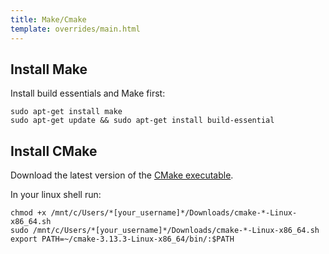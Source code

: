 ```yaml
---
title: Make/Cmake
template: overrides/main.html
---
```


## Install Make

Install build essentials and Make first:

```console
sudo apt-get install make
sudo apt-get update && sudo apt-get install build-essential
```

## Install CMake
Download the latest version of the [CMake executable](https://github.com/Kitware/CMake/releases/download/v3.13.3/cmake-3.13.3-Linux-x86_64.sh). 

In your linux shell run:

```console
chmod +x /mnt/c/Users/*[your_username]*/Downloads/cmake-*-Linux-x86_64.sh
sudo /mnt/c/Users/*[your_username]*/Downloads/cmake-*-Linux-x86_64.sh
export PATH=~/cmake-3.13.3-Linux-x86_64/bin/:$PATH
```
